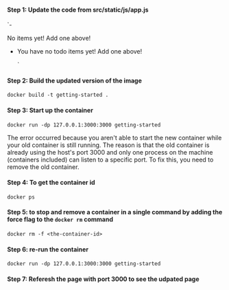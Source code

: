 #### Step 1: Update the code from src/static/js/app.js
`- <p className="text-center">No items yet! Add one above!</p>
+ <p className="text-center">You have no todo items yet! Add one above!</p>`

#### Step 2: Build the updated version of the image
`docker build -t getting-started .`

#### Step 3: Start up the container
`docker run -dp 127.0.0.1:3000:3000 getting-started`

The error occurred because you aren't able to start the new container while your old container is still running. 
The reason is that the old container is already using the host's port 3000 and only one process on the machine 
(containers included) can listen to a specific port. To fix this, you need to remove the old container.

#### Step 4: To get the container id
`docker ps`

#### Step 5: to stop and remove a container in a single command by adding the force flag to the `docker rm` command
`docker rm -f <the-container-id>`

#### Step 6: re-run the container
`docker run -dp 127.0.0.1:3000:3000 getting-started`

#### Step 7: Referesh the page with port 3000 to see the udpated page

